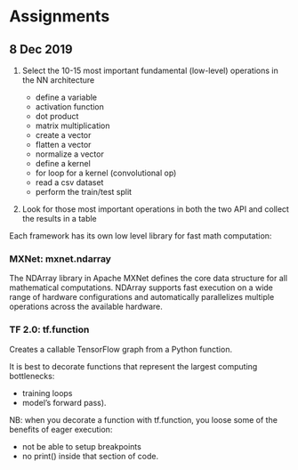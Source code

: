 # Assignments

## 8 Dec 2019

1. Select the 10-15 most important fundamental (low-level) operations in the NN architecture

    - define a variable
    - activation function
    - dot product
    - matrix multiplication
    - create a vector
    - flatten a vector
    - normalize a vector
    - define a kernel
    - for loop for a kernel (convolutional op)
    - read a csv dataset 
    - perform the train/test split 
    
1. Look for those most important operations in both the two API and collect the results in a table

Each framework has its own low level library for fast math computation:

### MXNet: mxnet.ndarray
The NDArray library in Apache MXNet defines the core data structure for all mathematical computations. NDArray supports fast execution on a wide range of hardware configurations and automatically parallelizes multiple operations across the available hardware.

### TF 2.0: tf.function
Creates a callable TensorFlow graph from a Python function.

It is best to decorate functions that represent the largest computing bottlenecks:
- training loops 
- model’s forward pass).

NB: when you decorate a function with tf.function, you loose some of the benefits of eager execution:
- not be able to setup breakpoints 
- no print() inside that section of code.




